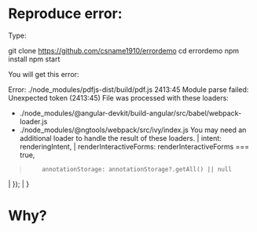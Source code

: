 # Reproduce error:

Type:

git clone https://github.com/csname1910/errordemo
cd errordemo
npm install
npm start

You will get this error:

Error: ./node_modules/pdfjs-dist/build/pdf.js 2413:45
Module parse failed: Unexpected token (2413:45)
File was processed with these loaders:
 * ./node_modules/@angular-devkit/build-angular/src/babel/webpack-loader.js
 * ./node_modules/@ngtools/webpack/src/ivy/index.js
You may need an additional loader to handle the result of these loaders.
|         intent: renderingIntent,
|         renderInteractiveForms: renderInteractiveForms === true,
>         annotationStorage: annotationStorage?.getAll() || null
|       });
|     }

# Why?
